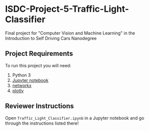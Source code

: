 # ISDC-Project-5-Traffic-Light-Classifier

Final project for "Computer Vision and Machine Learning" in the Introduction to Self Driving Cars Nanodegree

## Project Requirements 

To run this project you will need:

1. Python 3
2. [Jupyter notebook](http://jupyter.readthedocs.io/en/latest/install.html)
3. [networkx](https://networkx.github.io/documentation/latest/install.html)
4. [plotly](https://plot.ly/python/getting-started/#installation)

## Reviewer Instructions

Open `Traffic_Light_Classifier.ipynb` in a Jupyter notebook and go through the instructions listed there!
